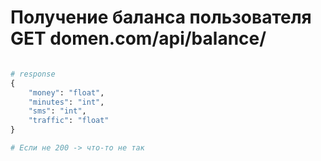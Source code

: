# Получение баланса пользователя GET domen.com/api/balance/

```python

# response
{
    "money": "float",
    "minutes": "int",
    "sms": "int",
    "traffic": "float"
}

# Если не 200 -> что-то не так

```
